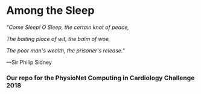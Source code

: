 # Among the Sleep



_"Come Sleep! O Sleep, the certain knot of peace,_

_The baiting place of wit, the balm of woe,_

_The poor man's wealth, the prisoner's release."_

—Sir Philip Sidney






### Our repo for the PhysioNet Computing in Cardiology Challenge 2018
